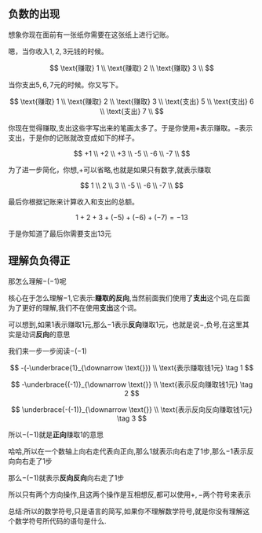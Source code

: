 ## 负数的出现

想象你现在面前有一张纸你需要在这张纸上进行记账。


嗯，当你收入$1,2,3$元钱的时候。

$$
\text{赚取} 1 \\
\text{赚取} 2 \\
\text{赚取} 3 \\
$$

当你支出$5,6,7$元的时候。你又写下。

$$
\text{赚取} 1 \\
\text{赚取} 2 \\
\text{赚取} 3 \\
\text{支出} 5 \\
\text{支出} 6 \\
\text{支出} 7 \\
$$

你现在觉得赚取,支出这些字写出来的笔画太多了。于是你使用$+$表示赚取。$-$表示支出，于是你的记账就改变成如下的样子。

$$
+1 \\
+2 \\
+3 \\
-5 \\
-6 \\
-7 \\
$$

为了进一步简化，你想,$+$可以省略,也就是如果只有数字,就表示赚取

$$
1 \\
2 \\
3 \\
-5 \\
-6 \\
-7 \\
$$


最后你根据记账来计算收入和支出的总额。

$$
1+2+3+(-5)+(-6)+(-7) = -13
$$

于是你知道了最后你需要支出$13$元


## 理解负负得正

那怎么理解$-(-1)$呢

核心在于怎么理解$-1$,它表示:**赚取的反向**,当然前面我们使用了**支出**这个词,在后面为了更好的理解,我们不在使用**支出**这个词。

可以想到,如果$1$表示赚取$1$元,那么$-1$表示**反向**赚取$1$元，也就是说$-$,负号,在这里其实是动词**反向**的意思

我们来一步一步阅读$-(-1)$


$$
-(-\underbrace{1}_{\downarrow \text{}}) \\
\text{表示赚取钱1元} \tag 1
$$

$$
-\underbrace{(-1)}_{\downarrow \text{}} \\
\text{表示反向赚取钱1元} \tag 2
$$

$$
\underbrace{-(-1)}_{\downarrow \text{}} \\
\text{表示反向反向赚取钱1元} \tag 3
$$

所以$-(-1)$就是**正向**赚取$1$的意思

哈哈,所以在一个数轴上向右走代表向正向,那么$1$就表示向右走了1步,那么$-1$表示反向向右走了1步

那么$-(-1)$就表示**反向反向**向右走了1步



所以只有两个方向操作,且这两个操作是互相想反,都可以使用$+,-$两个符号来表示

总结:所以的数学符号,只是语言的简写,如果你不理解数学符号,就是你没有理解这个数学符号所代码的语句是什么.